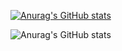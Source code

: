 
[![Anurag's GitHub stats](https://github-readme-stats.vercel.app/api?username=xyz349925756)](https://github.com/xyz349925756)

![Anurag's GitHub stats](https://github-readme-stats.vercel.app/api?username=xyz34992756&hide=contribs,prs)
